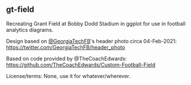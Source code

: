 gt-field
---

Recreating Grant Field at Bobby Dodd Stadium in ggplot for use in football analytics diagrams. 

Design based on [@GeorgiaTechFB](https://twitter.com/GeorgiaTechFB)'s header photo circa 04-Feb-2021: https://twitter.com/GeorgiaTechFB/header_photo

Based on code provided by @TheCoachEdwards: https://github.com/TheCoachEdwards/Custom-Football-Field

License/terms: None, use it for whatever/wherever.
